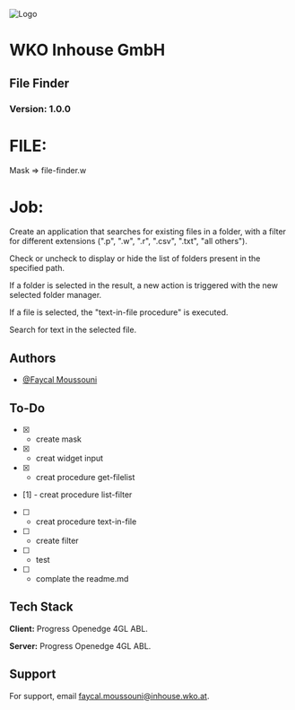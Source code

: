 ![Logo](https://site.wko.at/karriereportal-wko-inhouse/Logo_Inhouse_180.svg)


# WKO Inhouse GmbH

## File Finder

### Version: 1.0.0

# FILE: 
Mask => file-finder.w

# Job:

Create an application that searches for existing files in a folder, with a filter for different extensions (".p", ".w", ".r", ".csv", ".txt", "all others").

Check or uncheck to display or hide the list of folders present in the specified path.

If a folder is selected in the result, a new action is triggered with the new selected folder manager.

If a file is selected, the "text-in-file procedure" is executed.

Search for text in the selected file.



## Authors

- [@Faycal Moussouni](https://www.wko.at/service/mitarbeiter.html?id=4347386)

## To-Do

- [x]  - create mask
- [x]  - creat widget input
- [x]  - creat procedure get-filelist
- [1]  - creat procedure list-filter
- [ ]  - creat procedure text-in-file
- [ ]  - create filter
- [ ]  - test
- [ ]  - complate the readme.md

## Tech Stack

**Client:** Progress Openedge 4GL ABL. 

**Server:** Progress Openedge 4GL ABL.

## Support

For support, email faycal.moussouni@inhouse.wko.at.
